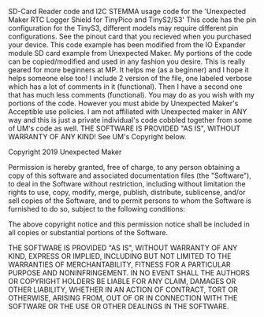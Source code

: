 SD-Card Reader code and I2C STEMMA usage code for the 'Unexpected Maker RTC Logger Shield for TinyPico and TinyS2/S3'
This code has the pin configuration for the TinyS3, different models may require different pin configurations.
See the pinout card that you recieved when you purchased your device.
This code example has been modified from the IO Expander module SD card example from Unexpected Maker.
My portions of the code can be copied/modified and used in any fashion you desire.
This is really geared for more beginners at MP. It helps me (as a beginner) and I hope it helps someone else too!
I include 2 version of the file, one labeled verbose which has a lot of comments in it (functional). Then I have a second one that has much less comments (functional). 
You may do as you wish with my portions of the code. However you must abide by Unexpected Maker's Acceptible use policies. I am not affiliated with Unexpected maker in ANY way and this is just a private individual's code cobbled together from some of UM's code as well. 
THE SOFTWARE IS PROVIDED "AS IS", WITHOUT WARRANTY OF ANY KIND! See UM's Copyright below.


Copyright 2019 Unexpected Maker

Permission is hereby granted, free of charge, to any person obtaining a copy
of this software and associated documentation files (the "Software"), to deal
in the Software without restriction, including without limitation the rights
to use, copy, modify, merge, publish, distribute, sublicense, and/or sell
copies of the Software, and to permit persons to whom the Software is
furnished to do so, subject to the following conditions:

The above copyright notice and this permission notice shall be included in all
copies or substantial portions of the Software.

THE SOFTWARE IS PROVIDED "AS IS", WITHOUT WARRANTY OF ANY KIND, EXPRESS OR
IMPLIED, INCLUDING BUT NOT LIMITED TO THE WARRANTIES OF MERCHANTABILITY,
FITNESS FOR A PARTICULAR PURPOSE AND NONINFRINGEMENT. IN NO EVENT SHALL THE
AUTHORS OR COPYRIGHT HOLDERS BE LIABLE FOR ANY CLAIM, DAMAGES OR OTHER
LIABILITY, WHETHER IN AN ACTION OF CONTRACT, TORT OR OTHERWISE, ARISING FROM,
OUT OF OR IN CONNECTION WITH THE SOFTWARE OR THE USE OR OTHER DEALINGS IN THE
SOFTWARE.
